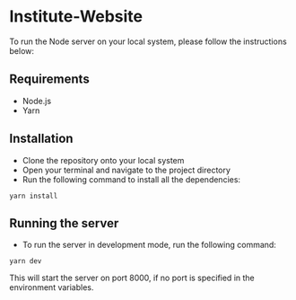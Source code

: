 # Institute-Website
To run the Node server on your local system, please follow the instructions below:

## Requirements
- Node.js
- Yarn

## Installation
- Clone the repository onto your local system
- Open your terminal and navigate to the project directory
- Run the following command to install all the dependencies:
```
yarn install
```

## Running the server
- To run the server in development mode, run the following command:
```
yarn dev
```

This will start the server on port 8000, if no port is specified in the environment variables.